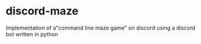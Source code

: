 # discord-maze
Implementation of  a"command line maze game" on discord using a discord bot written in python
